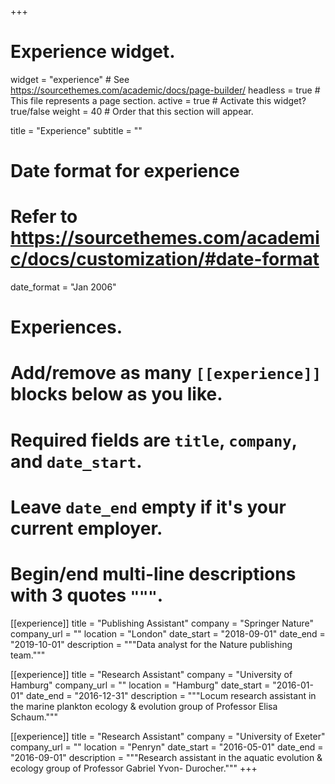 +++
# Experience widget.
widget = "experience"  # See https://sourcethemes.com/academic/docs/page-builder/
headless = true  # This file represents a page section.
active = true  # Activate this widget? true/false
weight = 40  # Order that this section will appear.

title = "Experience"
subtitle = ""

# Date format for experience
#   Refer to https://sourcethemes.com/academic/docs/customization/#date-format
date_format = "Jan 2006"

# Experiences.
#   Add/remove as many `[[experience]]` blocks below as you like.
#   Required fields are `title`, `company`, and `date_start`.
#   Leave `date_end` empty if it's your current employer.
#   Begin/end multi-line descriptions with 3 quotes `"""`.
[[experience]]
  title = "Publishing Assistant"
  company = "Springer Nature"
  company_url = ""
  location = "London"
  date_start = "2018-09-01"
  date_end = "2019-10-01"
  description = """Data analyst for the Nature publishing team."""

[[experience]]
  title = "Research Assistant"
  company = "University of Hamburg"
  company_url = ""
  location = "Hamburg"
  date_start = "2016-01-01"
  date_end = "2016-12-31"
  description = """Locum research assistant in the marine plankton ecology & evolution group of Professor Elisa Schaum."""

[[experience]]
  title = "Research Assistant"
  company = "University of Exeter"
  company_url = ""
  location = "Penryn"
  date_start = "2016-05-01"
  date_end = "2016-09-01"
  description = """Research assistant in the aquatic evolution & ecology group of Professor Gabriel Yvon- Durocher."""
+++
